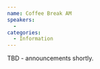 ```yaml
---
name: Coffee Break AM
speakers:
  - 
categories:
  - Information
---
```


TBD - announcements shortly.